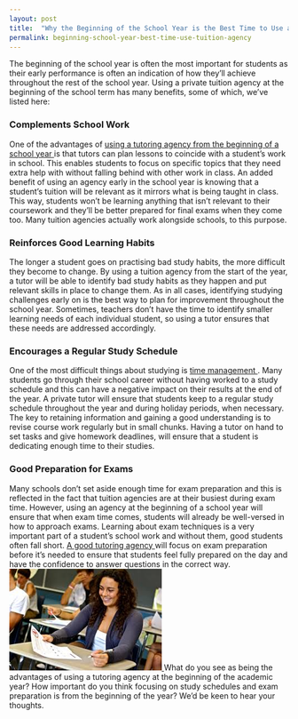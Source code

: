 ```yaml
---
layout: post
title:  "Why the Beginning of the School Year is the Best Time to Use a Tuition Agency"
permalink: beginning-school-year-best-time-use-tuition-agency
---
```

The beginning of the school year is often the most important for students as
their early performance is often an indication of how they’ll achieve
throughout the rest of the school year. Using a private tuition agency at the
beginning of the school term has many benefits, some of which, we’ve listed
here: 

### Complements School Work

One of the advantages of [ using a
tutoring agency from the beginning of a school year
](http://www.tutorcruncher.com/why-tutoring-matters/) is that tutors can plan
lessons to coincide with a student’s work in school. This enables students to
focus on specific topics that they need extra help with without falling behind
with other work in class. An added benefit of using an agency early in the
school year is knowing that a student’s tuition will be relevant as it mirrors
what is being taught in class. This way, students won’t be learning anything
that isn’t relevant to their coursework and they’ll be better prepared for
final exams when they come too. Many tuition agencies actually work alongside
schools, to this purpose. 

### Reinforces Good Learning Habits

The longer a
student goes on practising bad study habits, the more difficult they become to
change. By using a tuition agency from the start of the year, a tutor will be
able to identify bad study habits as they happen and put relevant skills in
place to change them. As in all cases, identifying studying challenges early
on is the best way to plan for improvement throughout the school year.
Sometimes, teachers don’t have the time to identify smaller learning needs of
each individual student, so using a tutor ensures that these needs are
addressed accordingly. 

### Encourages a Regular Study Schedule

One of the
most difficult things about studying is [ time management
](http://www.tutorcruncher.com/time-management-techniques/) . Many students go
through their school career without having worked to a study schedule and this
can have a negative impact on their results at the end of the year. A private
tutor will ensure that students keep to a regular study schedule throughout
the year and during holiday periods, when necessary. The key to retaining
information and gaining a good understanding is to revise course work
regularly but in small chunks. Having a tutor on hand to set tasks and give
homework deadlines, will ensure that a student is dedicating enough time to
their studies. 

### Good Preparation for Exams

Many schools don’t set aside
enough time for exam preparation and this is reflected in the fact that
tuition agencies are at their busiest during exam time. However, using an
agency at the beginning of a school year will ensure that when exam time
comes, students will already be well-versed in how to approach exams. Learning
about exam techniques is a very important part of a student’s school work and
without them, good students often fall short. [ A good tutoring agency
](http://www.tutorcruncher.com/tuition-agency-ethics/) will focus on exam
preparation before it’s needed to ensure that students feel fully prepared on
the day and have the confidence to answer questions in the correct way. [
![exam](/img/blogs/exam.jpg)
](/img/blogs/exam.jpg) What do
you see as being the advantages of using a tutoring agency at the beginning of
the academic year? How important do you think focusing on study schedules and
exam preparation is from the beginning of the year? We’d be keen to hear your
thoughts.
